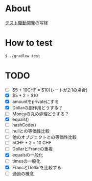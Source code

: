 # About

[テスト駆動開発](https://shop.ohmsha.co.jp/shopdetail/000000004967/)の写経

# How to test

```bash
$ ./gradlew test
```

# TODO

- [ ] $5 + 10CHF = $10(レートが2:1の場合)
- [x] $5 \* 2 = $10
- [x] amountをprivateにする
- [x] Dollarの副作用どうする？
- [ ] Moneyの丸め処理どうする？
- [x] equals()
- [ ] hashCode()
- [ ] nullとの等価性比較
- [ ] 他のオブジェクトとの等価性比較
- [ ] 5CHF \* 2 = 10 CHF
- [ ] DollarとFrancの重複
- [x] equalsの一般化
- [ ] timesの一般化
- [x] FrancとDollarを比較する
- [ ] 通過の概念
